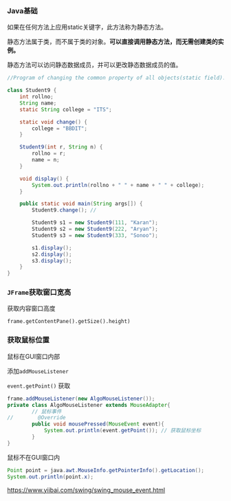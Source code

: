 ### Java基础

如果在任何方法上应用static关键字，此方法称为静态方法。

静态方法属于类，而不属于类的对象。**可以直接调用静态方法，而无需创建类的实例。**

静态方法可以访问静态数据成员，并可以更改静态数据成员的值。



```java
//Program of changing the common property of all objects(static field).  

class Student9 {
    int rollno;
    String name;
    static String college = "ITS";

    static void change() {
        college = "BBDIT";
    }

    Student9(int r, String n) {
        rollno = r;
        name = n;
    }

    void display() {
        System.out.println(rollno + " " + name + " " + college);
    }

    public static void main(String args[]) {
        Student9.change(); //

        Student9 s1 = new Student9(111, "Karan");
        Student9 s2 = new Student9(222, "Aryan");
        Student9 s3 = new Student9(333, "Sonoo");

        s1.display();
        s2.display();
        s3.display();
    }
}
```



### `JFrame`获取窗口宽高

获取内容窗口高度

```
frame.getContentPane().getSize().height)
```





### 获取鼠标位置

鼠标在GUI窗口内部

添加`addMouseListener`

`event.getPoint()` 获取

```java
frame.addMouseListener(new AlgoMouseListener());
private class AlgoMouseListener extends MouseAdapter{
        // 鼠标事件
//        @Override
        public void mousePressed(MouseEvent event){
        	System.out.println(event.getPoint()); // 获取鼠标坐标
        }
}
```



鼠标不在GUI窗口内

```java
Point point = java.awt.MouseInfo.getPointerInfo().getLocation();
System.out.println(point.x);
```



https://www.yiibai.com/swing/swing_mouse_event.html
